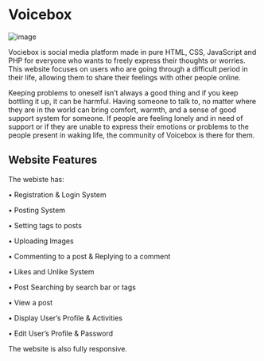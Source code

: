 # Voicebox 

![image](https://user-images.githubusercontent.com/71811359/174146932-4836b4e5-73e7-43d5-a5e9-87e3dab594cc.png)

Vociebox is social media platform made in pure HTML, CSS, JavaScript and PHP for everyone who wants to freely express their thoughts or worries. This website focuses on users who are going through a difficult period in their life, allowing them to share their feelings with other people online. 

Keeping problems to oneself isn’t always a good thing and if you keep bottling it up, it can be harmful. Having someone to talk to, no matter where they are in the world can bring comfort, warmth, and a sense of good support system for someone. If people are feeling lonely and in need of support or if they are unable to express their emotions or problems to the people present in waking life, the community of Voicebox is there for them.

## Website Features

The webiste has:

•	Registration & Login System

•	Posting System

•	Setting tags to posts

•	Uploading Images 

•	Commenting  to a post & Replying to a comment

•	Likes and Unlike System

•	Post Searching by search bar or tags

•	View a post

•	Display User’s Profile & Activities

•	Edit User’s Profile & Password

The website is also fully responsive.

